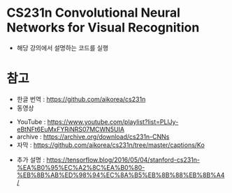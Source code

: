 # CS231n Convolutional Neural Networks for Visual Recognition
- 해당 강의에서 설명하는 코드를 실행


# 참고
- 한글 번역 : https://github.com/aikorea/cs231n 
- 동영상
 * YouTube : https://www.youtube.com/playlist?list=PLlJy-eBtNFt6EuMxFYRiNRS07MCWN5UIA
 * archive : https://archive.org/download/cs231n-CNNs
 * 자막 : https://github.com/aikorea/cs231n/tree/master/captions/Ko
- 추가 설명 : https://tensorflow.blog/2016/05/04/stanford-cs231n-%EA%B0%95%EC%A2%8C%EA%B0%80-%EB%8B%AB%ED%98%94%EC%8A%B5%EB%8B%88%EB%8B%A4/